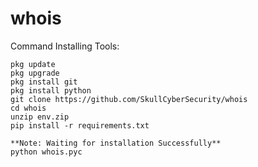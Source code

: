 # whois

Command Installing Tools:
```
pkg update
pkg upgrade
pkg install git
pkg install python
git clone https://github.com/SkullCyberSecurity/whois
cd whois
unzip env.zip
pip install -r requirements.txt

**Note: Waiting for installation Successfully**
python whois.pyc
```
